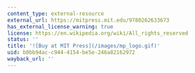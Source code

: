```yaml
---
content_type: external-resource
external_url: https://mitpress.mit.edu/9780262633673
has_external_license_warning: true
license: https://en.wikipedia.org/wiki/All_rights_reserved
status: ''
title: '![Buy at MIT Press](/images/mp_logo.gif)'
uid: b0bb94ac-c944-4154-be5e-246a82162972
wayback_url: ''
---
```

